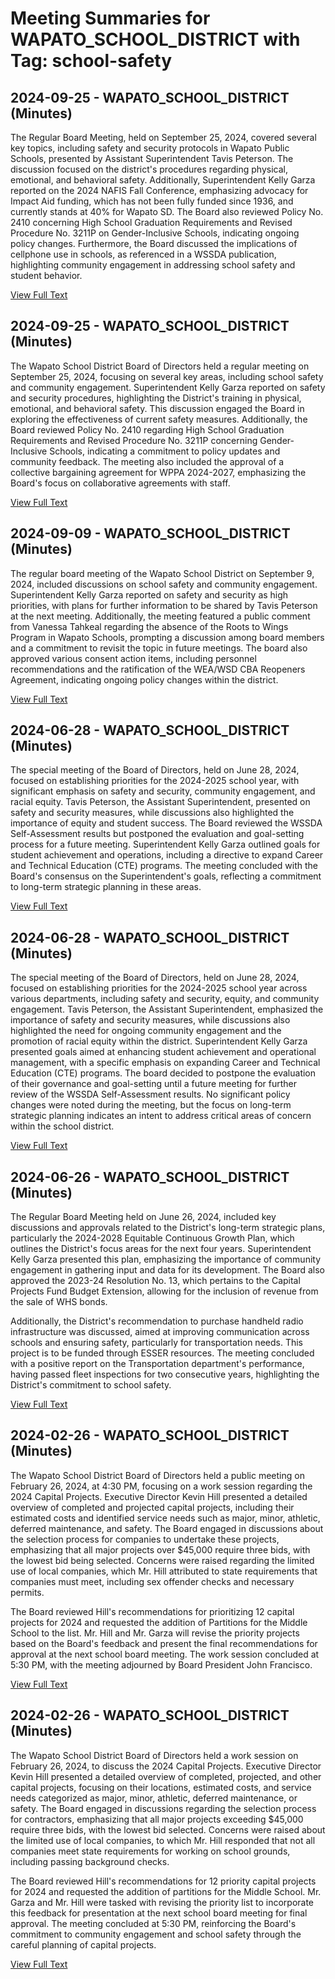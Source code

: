 # Meeting Summaries for WAPATO_SCHOOL_DISTRICT with Tag: school-safety

## 2024-09-25 - WAPATO_SCHOOL_DISTRICT (Minutes)

The Regular Board Meeting, held on September 25, 2024, covered several key topics, including safety and security protocols in Wapato Public Schools, presented by Assistant Superintendent Tavis Peterson. The discussion focused on the district's procedures regarding physical, emotional, and behavioral safety. Additionally, Superintendent Kelly Garza reported on the 2024 NAFIS Fall Conference, emphasizing advocacy for Impact Aid funding, which has not been fully funded since 1936, and currently stands at 40% for Wapato SD. The Board also reviewed Policy No. 2410 concerning High School Graduation Requirements and Revised Procedure No. 3211P on Gender-Inclusive Schools, indicating ongoing policy changes. Furthermore, the Board discussed the implications of cellphone use in schools, as referenced in a WSSDA publication, highlighting community engagement in addressing school safety and student behavior.

[View Full Text](https://raw.githubusercontent.com/VoronoiPerspectives/WashingtonStateSchoolBoardExplorer/refs/heads/main/data/countries/usa/states/wa/counties/yakima/school_boards/wapato_school_district/2024/2024-09-25-septregularmeeting-minutes.txt)

## 2024-09-25 - WAPATO_SCHOOL_DISTRICT (Minutes)

The Wapato School District Board of Directors held a regular meeting on September 25, 2024, focusing on several key areas, including school safety and community engagement. Superintendent Kelly Garza reported on safety and security procedures, highlighting the District's training in physical, emotional, and behavioral safety. This discussion engaged the Board in exploring the effectiveness of current safety measures. Additionally, the Board reviewed Policy No. 2410 regarding High School Graduation Requirements and Revised Procedure No. 3211P concerning Gender-Inclusive Schools, indicating a commitment to policy updates and community feedback. The meeting also included the approval of a collective bargaining agreement for WPPA 2024-2027, emphasizing the Board's focus on collaborative agreements with staff.

[View Full Text](https://raw.githubusercontent.com/VoronoiPerspectives/WashingtonStateSchoolBoardExplorer/refs/heads/main/data/countries/usa/states/wa/counties/yakima/school_boards/wapato_school_district/2024/2024-09-25-minutes.txt)

## 2024-09-09 - WAPATO_SCHOOL_DISTRICT (Minutes)

The regular board meeting of the Wapato School District on September 9, 2024, included discussions on school safety and community engagement. Superintendent Kelly Garza reported on safety and security as high priorities, with plans for further information to be shared by Tavis Peterson at the next meeting. Additionally, the meeting featured a public comment from Vanessa Tahkeal regarding the absence of the Roots to Wings Program in Wapato Schools, prompting a discussion among board members and a commitment to revisit the topic in future meetings. The board also approved various consent action items, including personnel recommendations and the ratification of the WEA/WSD CBA Reopeners Agreement, indicating ongoing policy changes within the district.

[View Full Text](https://raw.githubusercontent.com/VoronoiPerspectives/WashingtonStateSchoolBoardExplorer/refs/heads/main/data/countries/usa/states/wa/counties/yakima/school_boards/wapato_school_district/2024/2024-09-09-minutes.txt)

## 2024-06-28 - WAPATO_SCHOOL_DISTRICT (Minutes)

The special meeting of the Board of Directors, held on June 28, 2024, focused on establishing priorities for the 2024-2025 school year, with significant emphasis on safety and security, community engagement, and racial equity. Tavis Peterson, the Assistant Superintendent, presented on safety and security measures, while discussions also highlighted the importance of equity and student success. The Board reviewed the WSSDA Self-Assessment results but postponed the evaluation and goal-setting process for a future meeting. Superintendent Kelly Garza outlined goals for student achievement and operations, including a directive to expand Career and Technical Education (CTE) programs. The meeting concluded with the Board's consensus on the Superintendent's goals, reflecting a commitment to long-term strategic planning in these areas.

[View Full Text](https://raw.githubusercontent.com/VoronoiPerspectives/WashingtonStateSchoolBoardExplorer/refs/heads/main/data/countries/usa/states/wa/counties/yakima/school_boards/wapato_school_district/2024/2024-06-28-minutes.txt)

## 2024-06-28 - WAPATO_SCHOOL_DISTRICT (Minutes)

The special meeting of the Board of Directors, held on June 28, 2024, focused on establishing priorities for the 2024-2025 school year across various departments, including safety and security, equity, and community engagement. Tavis Peterson, the Assistant Superintendent, emphasized the importance of safety and security measures, while discussions also highlighted the need for ongoing community engagement and the promotion of racial equity within the district. Superintendent Kelly Garza presented goals aimed at enhancing student achievement and operational management, with a specific emphasis on expanding Career and Technical Education (CTE) programs. The board decided to postpone the evaluation of their governance and goal-setting until a future meeting for further review of the WSSDA Self-Assessment results. No significant policy changes were noted during the meeting, but the focus on long-term strategic planning indicates an intent to address critical areas of concern within the school district.

[View Full Text](https://raw.githubusercontent.com/VoronoiPerspectives/WashingtonStateSchoolBoardExplorer/refs/heads/main/data/countries/usa/states/wa/counties/yakima/school_boards/wapato_school_district/2024/2024-06-28-junespecialmeeting-minutes.txt)

## 2024-06-26 - WAPATO_SCHOOL_DISTRICT (Minutes)

The Regular Board Meeting held on June 26, 2024, included key discussions and approvals related to the District's long-term strategic plans, particularly the 2024-2028 Equitable Continuous Growth Plan, which outlines the District's focus areas for the next four years. Superintendent Kelly Garza presented this plan, emphasizing the importance of community engagement in gathering input and data for its development. The Board also approved the 2023-24 Resolution No. 13, which pertains to the Capital Projects Fund Budget Extension, allowing for the inclusion of revenue from the sale of WHS bonds.

Additionally, the District's recommendation to purchase handheld radio infrastructure was discussed, aimed at improving communication across schools and ensuring safety, particularly for transportation needs. This project is to be funded through ESSER resources. The meeting concluded with a positive report on the Transportation department's performance, having passed fleet inspections for two consecutive years, highlighting the District's commitment to school safety.

[View Full Text](https://raw.githubusercontent.com/VoronoiPerspectives/WashingtonStateSchoolBoardExplorer/refs/heads/main/data/countries/usa/states/wa/counties/yakima/school_boards/wapato_school_district/2024/2024-06-26-minutes.txt)

## 2024-02-26 - WAPATO_SCHOOL_DISTRICT (Minutes)

The Wapato School District Board of Directors held a public meeting on February 26, 2024, at 4:30 PM, focusing on a work session regarding the 2024 Capital Projects. Executive Director Kevin Hill presented a detailed overview of completed and projected capital projects, including their estimated costs and identified service needs such as major, minor, athletic, deferred maintenance, and safety. The Board engaged in discussions about the selection process for companies to undertake these projects, emphasizing that all major projects over $45,000 require three bids, with the lowest bid being selected. Concerns were raised regarding the limited use of local companies, which Mr. Hill attributed to state requirements that companies must meet, including sex offender checks and necessary permits.

The Board reviewed Hill's recommendations for prioritizing 12 capital projects for 2024 and requested the addition of Partitions for the Middle School to the list. Mr. Hill and Mr. Garza will revise the priority projects based on the Board's feedback and present the final recommendations for approval at the next school board meeting. The work session concluded at 5:30 PM, with the meeting adjourned by Board President John Francisco.

[View Full Text](https://raw.githubusercontent.com/VoronoiPerspectives/WashingtonStateSchoolBoardExplorer/refs/heads/main/data/countries/usa/states/wa/counties/yakima/school_boards/wapato_school_district/2024/2024-02-26-minutes.txt)

## 2024-02-26 - WAPATO_SCHOOL_DISTRICT (Minutes)

The Wapato School District Board of Directors held a work session on February 26, 2024, to discuss the 2024 Capital Projects. Executive Director Kevin Hill presented a detailed overview of completed, projected, and other capital projects, focusing on their locations, estimated costs, and service needs categorized as major, minor, athletic, deferred maintenance, or safety. The Board engaged in discussions regarding the selection process for contractors, emphasizing that all major projects exceeding $45,000 require three bids, with the lowest bid selected. Concerns were raised about the limited use of local companies, to which Mr. Hill responded that not all companies meet state requirements for working on school grounds, including passing background checks.

The Board reviewed Hill's recommendations for 12 priority capital projects for 2024 and requested the addition of partitions for the Middle School. Mr. Garza and Mr. Hill were tasked with revising the priority list to incorporate this feedback for presentation at the next school board meeting for final approval. The meeting concluded at 5:30 PM, reinforcing the Board's commitment to community engagement and school safety through the careful planning of capital projects.

[View Full Text](https://raw.githubusercontent.com/VoronoiPerspectives/WashingtonStateSchoolBoardExplorer/refs/heads/main/data/countries/usa/states/wa/counties/yakima/school_boards/wapato_school_district/2024/2024-02-26-februaryworksession-minutes.txt)

